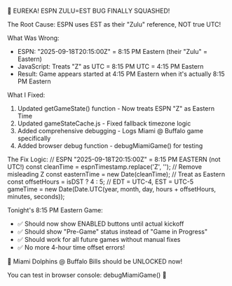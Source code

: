 🎯 EUREKA! ESPN ZULU=EST BUG FINALLY SQUASHED!

  The Root Cause: ESPN uses EST as their "Zulu" reference, NOT true UTC!

  What Was Wrong:
  - ESPN: "2025-09-18T20:15:00Z" = 8:15 PM Eastern (their "Zulu" = Eastern)
  - JavaScript: Treats "Z" as UTC = 8:15 PM UTC = 4:15 PM Eastern
  - Result: Game appears started at 4:15 PM Eastern when it's actually 8:15 PM Eastern

  What I Fixed:
  1. Updated getGameState() function - Now treats ESPN "Z" as Eastern Time
  2. Updated gameStateCache.js - Fixed fallback timezone logic
  3. Added comprehensive debugging - Logs Miami @ Buffalo game specifically
  4. Added browser debug function - debugMiamiGame() for testing

  The Fix Logic:
  // ESPN "2025-09-18T20:15:00Z" = 8:15 PM EASTERN (not UTC!)
  const cleanTime = espnTimestamp.replace('Z', ''); // Remove misleading Z
  const easternTime = new Date(cleanTime); // Treat as Eastern
  const offsetHours = isDST ? 4 : 5; // EDT = UTC-4, EST = UTC-5  
  gameTime = new Date(Date.UTC(year, month, day, hours + offsetHours, minutes, seconds));

  Tonight's 8:15 PM Eastern Game:
  - ✅ Should now show ENABLED buttons until actual kickoff
  - ✅ Should show "Pre-Game" status instead of "Game in Progress"
  - ✅ Should work for all future games without manual fixes
  - ✅ No more 4-hour time offset errors!

  🐬 Miami Dolphins @ Buffalo Bills should be UNLOCKED now!

  You can test in browser console: debugMiamiGame() 🏈


  